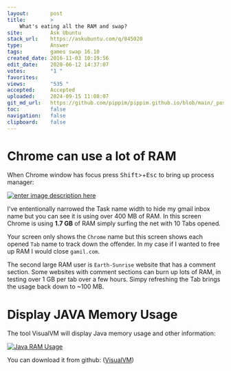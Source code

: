 ```yaml
---
layout:       post
title:        >
    What's eating all the RAM and swap?
site:         Ask Ubuntu
stack_url:    https://askubuntu.com/q/845020
type:         Answer
tags:         games swap 16.10
created_date: 2016-11-03 10:19:56
edit_date:    2020-06-12 14:37:07
votes:        "1 "
favorites:    
views:        "535 "
accepted:     Accepted
uploaded:     2024-09-15 11:08:07
git_md_url:   https://github.com/pippim/pippim.github.io/blob/main/_posts/2016/2016-11-03-What_s-eating-all-the-RAM-and-swap_.md
toc:          false
navigation:   false
clipboard:    false
---
```


# Chrome can use a lot of RAM

When Chrome window has focus press <kbd>Shift</kbd>>+<kbd>Esc</kbd> to bring up process manager:

[![enter image description here][1]][1]

I've ententionally narrowed the Task name width to hide my gmail inbox name but you can see it is using over 400 MB of RAM. In this screen Chrome is using **1.7 GB** of RAM simply surfing the net with 10 Tabs opened.

Your screen only shows the `Chrome` name but this screen shows each opened `Tab` name to track down the offender. In my case if I wanted to free up RAM I would close `gamil.com`. 

The second large RAM user is `Earth-Sunrise` website that has a comment section. Some websites with comment sections can burn up lots of RAM, in testing over 1 GB per tab over a few hours. Simpy refreshing the Tab brings the usage back down to ~100 MB.

# Display JAVA Memory Usage

The tool VisualVM will display Java memory usage and other information:

[![Java RAM Usage][2]][2]

You can download it from github: ([VisualVM][3])


  [1]: https://pippim.github.io/assets/img/posts/2016/tIbep.png
  [2]: https://pippim.github.io/assets/img/posts/2016/ySuQ6.png
  [3]: https://visualvm.github.io/
